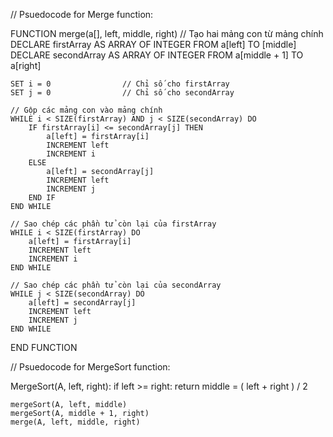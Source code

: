 // Psuedocode for Merge function:

FUNCTION merge(a[], left, middle, right)
    // Tạo hai mảng con từ mảng chính
    DECLARE firstArray AS ARRAY OF INTEGER FROM a[left] TO [middle]
    DECLARE secondArray AS ARRAY OF INTEGER FROM a[middle + 1] TO a[right]

    SET i = 0                // Chỉ số cho firstArray
    SET j = 0                // Chỉ số cho secondArray

    // Gộp các mảng con vào mảng chính
    WHILE i < SIZE(firstArray) AND j < SIZE(secondArray) DO
        IF firstArray[i] <= secondArray[j] THEN
            a[left] = firstArray[i]
            INCREMENT left
            INCREMENT i
        ELSE
            a[left] = secondArray[j]
            INCREMENT left
            INCREMENT j
        END IF
    END WHILE

    // Sao chép các phần tử còn lại của firstArray
    WHILE i < SIZE(firstArray) DO
        a[left] = firstArray[i]
        INCREMENT left
        INCREMENT i
    END WHILE

    // Sao chép các phần tử còn lại của secondArray
    WHILE j < SIZE(secondArray) DO
        a[left] = secondArray[j]
        INCREMENT left
        INCREMENT j
    END WHILE
END FUNCTION

// Psuedocode for MergeSort function:

MergeSort(A, left, right):
    if left >= right:
        return
    middle = ( left + right ) / 2

    mergeSort(A, left, middle)
    mergeSort(A, middle + 1, right)
    merge(A, left, middle, right)